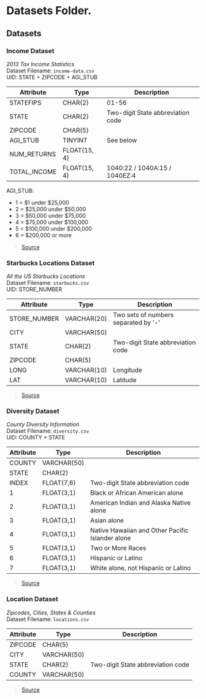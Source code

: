 # Datasets Folder.

## Datasets
### Income Dataset
_2013 Tax Income Statistics_   
Dataset Filename: `income-data.csv`    
UID: STATE + ZIPCODE + AGI_STUB

| Attribute    | Type          | Description |
| ---          | ---           | --- |
| STATEFIPS    | CHAR(2)       | 01-56 |
| STATE        | CHAR(2)       | Two-digit State abbreviation code |
| ZIPCODE      | CHAR(5)       | |
| AGI_STUB     | TINYINT       | See below |
| NUM_RETURNS  | FLOAT(15, 4)  | |
| TOTAL_INCOME | FLOAT(15, 4)  | 1040:22 / 1040A:15 / 1040EZ:4 |

AGI_STUB:
- 1 = $1 under $25,000
- 2 = $25,000 under $50,000
- 3 = $50,000 under $75,000
- 4 = $75,000 under $100,000
- 5 = $100,000 under $200,000
- 6 = $200,000 or more


> [Source](https://www.irs.gov/uac/soi-tax-stats-individual-income-tax-statistics-zip-code-data-soi)

### Starbucks Locations Dataset
_All the US Starbucks Locations_  
Dataset Filename: `starbucks.csv`    
UID: STORE_NUMBER

| Attribute    | Type        | Description |
| ---          | ---         | --- |
| STORE_NUMBER | VARCHAR(20) | Two sets of numbers separated by '-' |
| CITY         | VARCHAR(50) | |
| STATE        | CHAR(2)     | Two-digit State abbreviation code |
| ZIPCODE      | CHAR(5)     | |
| LONG         | VARCHAR(10) | Longitude |
| LAT          | VARCHAR(10) | Latitude |


> [Source](https://www.kaggle.com/starbucks/store-locations)

### Diversity Dataset
_County Diversity Information_  
Dataset Filename: `diversity.csv`    
UID: COUNTY + STATE

| Attribute    | Type | Description |
| ---          | ---  | --- |
| COUNTY | VARCHAR(50) | |
| STATE  | CHAR(2) | |
| INDEX  | FLOAT(7,6) | Two-digit State abbreviation code |
| 1      | FLOAT(3,1) | Black or African American alone |
| 2      | FLOAT(3,1) | American Indian and Alaska Native alone |
| 3      | FLOAT(3,1) | Asian alone |
| 4      | FLOAT(3,1) | Native Hawaiian and Other Pacific Islander alone |
| 5      | FLOAT(3,1) | Two or More Races |
| 6      | FLOAT(3,1) | Hispanic or Latino |
| 7      | FLOAT(3,1) | White alone, not Hispanic or Latino |



> [Source](https://github.com/kdallas2/diversity/blob/master/di.csv)

### Location Dataset
_Zipcodes, Cities, States & Counties_  
Dataset Filename: `locations.csv`    

| Attribute | Type | Description |
| ---       | ---  | --- |
| ZIPCODE   | CHAR(5)  | |
| CITY      | VARCHAR(50) | |
| STATE     | CHAR(2) | Two-digit State abbreviation code  |
| COUNTY    | VARCHAR(50) | |


> [Source](https://www.gaslampmedia.com/download-zip-code-latitude-longitude-city-state-county-csv/)

